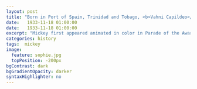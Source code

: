```yaml
---
layout: post
title: "Born in Port of Spain, Trinidad and Tobago, <b>Vahni Capildeo</b> has lived in the UK since 1991, where she has published several poetry collections, including <em>Undraining Sea</em> (2009), <em>Dark & Unaccustomed Words</em> (2012) – longlisted for the 2013 OCM Bocas Prize for Caribbean Literature – and <em>Utter</em> (2013). Her most recent collection is <em>Measures of Expatriation</em> -- shortlisted for The 2016 Forward Prize for Best Collection -- in which her poetry examines expatriate alienation and identity in contemporary Western society."
date:   1933-11-18 01:00:00
date:   1933-11-18 01:00:00
excerpt: "Mickey first appeared animated in color in Parade of the Award Nominees in 1932, however the film strip was..."
categories: history
tags:  mickey
image:
  feature: sophie.jpg
  topPosition: -200px
bgContrast: dark
bgGradientOpacity: darker
syntaxHighlighter: no
---
```

